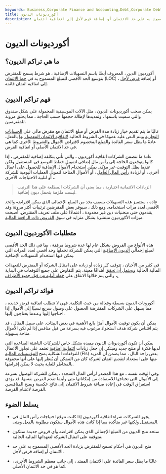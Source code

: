 ```yaml
---
keywords: Business,Corporate Finance and Accounting,Debt,Corporate Debt
title: أكورديونات الديون
description: منح الديون هي أحكام تسمح للمقترض بتوسيع الحد الأقصى المسموح به على حد الائتمان أو إضافة قرض لأجل إلى اتفاقية ائتمان.
---
```


# أكورديونات الديون
## ما هي تراكم الديون؟

أكورديون الدين ، المعروف أيضًا باسم التسهيلات الإضافية ، هو شرط يسمح للمقترض بتوسيع الحد الأقصى للمبلغ المسموح به في [خط الائتمان](/lineofcredit) (LOC) ، أو إضافة [قرض لأجل](/termloan) إلى اتفاقية ائتمان قائمة.

## فهم تراكم الديون

يمكن سحب أكورديونات الديون ، مثل الآلات الموسيقية المحمولة على شكل صندوق والتي سميت باسمها ، وتمديدها لإطالة حجمها حسب الحاجة ، مما يخلق مرونة للمقترضين.

غالبًا ما يتم تقديم خيار زيادة مدة القرض أو مبلغ الائتمان مع مقرض مالي على [الحسابات التجارية](/commercial-account) ويتم النص عليه عمومًا في الشروط الحالية [لاتفاقية الائتمان المعمول بها](/creditagreement) بالفعل. عادةً ما يظل سعر الفائدة والمبلغ المخصوم لاقتراض الأموال والشروط الأخرى كما هي في حد الائتمان الأصلي أو اتفاقية القرض.

عادة ما تتضمن الشركات اتفاقية أكورديون ، والتي تأتي بتكلفة إضافية للمقترض ، إذا كانوا يتوقعون الحاجة إلى رأس مال إضافي لتمويل خطط التوسع في المستقبل ولكن عندما يظل التوقيت غير مؤكد. يمكن استخدام الأموال الإضافية [للحصول على](/acquisition) أعمال أخرى ، أو لزيادة [رأس المال العامل](/workingcapital) ، أو الأموال المتاحة لتمويل العمليات اليومية للشركة ، أو لتلبية الاحتياجات الأخرى.

> الزيادات الائتمانية اختيارية ، مما يعني أن الشركات المطلعة على هذا الترتيب ليست ملزمة بتحمل ديون إضافية.

>

عادة ، ستتميز هذه التسهيلات بسقف يحد من المبلغ الإجمالي الذي يمكن اقتراضه والحد الأقصى لعدد مرات استخدامه. ومع ذلك ، سيوفر بعض المقرضين ترتيبات أكثر مرونة وقد يقدمون حتى منحنيات دين غير محدودة ، اعتمادًا على ملف تعريف المقترض. أصبحت ميزات الأكورديون منتشرة بشكل متزايد في سوق [القروض ذات الرافعة المالية](/leveragedloan).

## متطلبات الأكورديون الديون

هذه الأنواع من القروض بشكل عام لها عدة شروط مرفقة ، بما في ذلك الحد الأقصى لمبلغ إجمالي [الديون الإضافية](/debt) التي يمكن للشركة تحملها وحد أقصى لعدد المرات التي يمكن فيها استخدام التسهيلات الإضافية.

في كثير من الأحيان ، تتوقف كل زيادة أو زيادة على امتثال الشركة أو المقترض للتعهدات المالية الحالية [ويحتمل أن تحقق](/covenant) أهدافًا معينة. يتم التفاوض على جميع التوقعات في البداية ، والتي يتم خلالها الاتفاق على [خطة أولية من قبل جميع الأطراف.](/proforma)

## فوائد تراكم الديون

أكورونات الديون بسيطة وفعالة من حيث التكلفة. فهي لا تتطلب اتفاقية قرض جديدة ، مما يسهل على الشركات المقترضة الحصول على وصول سريع نسبيًا إلى الأموال إذا احتاجوا إليها وعندما يحتاجون إليها.

يمكن أن يكون توقيت الأموال أمرًا بالغ الأهمية في بعض البيئات. على سبيل المثال ، قد يتم اقتناص شركة هدف استحواذ مرغوب فيه بسرعة من قبل منافس إذا لم تكن الأموال متاحة بسهولة.

يمكن أن تكون أكورديونات الديون مفيدة بشكل خاص للشركات الناشئة الصاعدة التي لديها فكرة أو منتج جديد ومبتكر. إن جعل زيادات [ائتمانية إضافية](/credit) تعتمد على تجاوز الأعمال للتوقعات الشكلية يمنح [المؤسسات المالية](/financialinstitution) (FIs) بعض راحة البال ، مما يضمن أن المزيد منها على استعداد لتقديم ائتمان لشركة كان من الممكن أن يُنظر إليها على أنها محفوفة بالمخاطر للغاية بحيث لا يمكن إقراضها.

وفي الوقت نفسه ، مع هذا المصدر لرأس المال المتجدد ، يمكن للشركة الوصول بسرعة إلى الأموال التي تحتاجها للاستفادة من إمكاناتها متى وأينما تقدم الفرص نفسها. قد يؤدي استغراق الوقت في إعادة صياغة شروط الائتمان إلى نتائج عكسية ويمنح المنافسين الفرصة لاغتنام الفرصة.

## يسلط الضوء

- يجوز للشركات شراء اتفاقية أكورديون إذا كانت تتوقع احتياجات رأس المال في المستقبل ولكنها غير متأكدة مما إذا كانت هذه الأموال ستكون مطلوبة بالفعل ومتى.

- ستحد منح الديون من المبلغ الإجمالي الذي يمكن اقتراضه وأي قروض جديدة ستكون متوقفة على امتثال الشركة لتعهداتها المالية الحالية.

- منح الديون هي أحكام تسمح للمقترض بزيادة الحد الأقصى المسموح به على حد الائتمان أو إضافة قرض لأجل.

- غالبًا ما يظل سعر الفائدة على الائتمان الممتد ، إلى جانب معظم الشروط الأخرى ، كما هو في حد الائتمان الأصلي.


